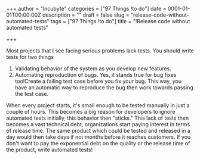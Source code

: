 +++
author = "Incubyte"
categories = ["97 Things !to do"]
date = 0001-01-01T00:00:00Z
description = ""
draft = false
slug = "release-code-without-automated-tests"
tags = ["97 Things !to do"]
title = "!Release code without automated tests"

+++


Most projects that I see facing serious problems lack tests. You should write tests for two things

1. Validating behavior of the system as you develop new features.
2. Automating reproduction of bugs. Yes, it stands true for bug fixes too!Create a failing test case before you fix your bug. This way, you have an automatic way to reproduce the bug then work towards passing the test case.

When every project starts, it's small enough to be tested manually in just a couple of hours. This becomes a big reason for developers to ignore automated tests initially,  this behavior then "sticks." This lack of tests then becomes a vast technical debt, organizations start paying interest in terms of release time. The same product which could be tested and released in a day would then take days if not months before it reaches customers. If you don't want to pay the exponential debt on the quality or the release time of the product, write automated tests!

